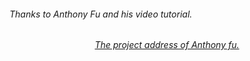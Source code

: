 
<h6>
Thanks to  Anthony Fu and his video tutorial.
</h6>

<h6 align='center'>
<a href="https://github.com/antfu/vitesse-lite">The project address of Anthony fu.</a>
</h6>
